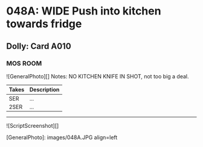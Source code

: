 # 048A: WIDE Push into kitchen towards fridge

## Dolly: Card A010

### MOS ROOM

![GeneralPhoto][]
Notes: NO KITCHEN KNIFE IN SHOT, not too big a deal.

| Takes | Description |
|:---|:----|
| SER | ... |
| 2SER | ... |

----

![ScriptScreenshot][]


[GeneralPhoto]:  images/048A.JPG align=left
